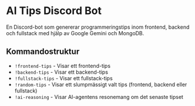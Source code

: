 # AI Tips Discord Bot

En Discord-bot som genererar programmeringstips inom frontend, backend och fullstack med hjälp av Google Gemini och MongoDB.

## Kommandostruktur

-   `!frontend-tips` - Visar ett frontend-tips
-   `!backend-tips` - Visar ett backend-tips
-   `!fullstack-tips` - Visar ett fullstack-tips
-   `!random-tips` - Visar ett slumpmässigt valt tips (frontend, backend eller fullstack)
-   `!ai-reasoning` - Visar AI-agentens resonemang om det senaste tipset
